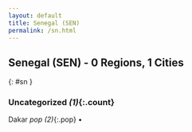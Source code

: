 ```yaml
---
layout: default
title: Senegal (SEN)
permalink: /sn.html
---
```



## Senegal (SEN) - 0 Regions, 1 Cities
{: #sn }





### Uncategorized _(1)_{:.count}


Dakar  _pop (2)_{:.pop} •


 
